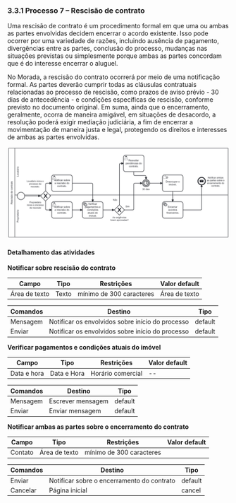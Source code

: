 ### 3.3.1 Processo 7 – Rescisão de contrato

Uma rescisão de contrato é um procedimento formal em que uma ou ambas as partes envolvidas decidem encerrar o acordo existente. Isso pode ocorrer por uma variedade de razões, incluindo ausência de pagamento, divergências entre as partes, conclusão do processo, mudanças nas situações previstas ou simplesmente porque ambas as partes concordam que é do interesse encerrar o aluguel. 

No Morada, a rescisão do contrato ocorrerá por meio de uma notificação formal. As partes deverão cumprir todas as cláusulas contratuais relacionadas ao processo de rescisão, como prazos de aviso prévio - 30 dias de antecedência - e condições específicas de rescisão, conforme previsto no documento original. Em suma, ainda que o encerramento, geralmente, ocorra de maneira amigável, em situações de desacordo, a resolução poderá exigir mediação judiciária, a fim de encerrar a movimentação de maneira justa e legal, protegendo os direitos e interesses de ambas as partes envolvidas.


![Processo 7 -Rescisão de contrato](images/processo-7.png "Modelo BPMN do Processo 7.")



#### Detalhamento das atividades



**Notificar sobre rescisão do contrato**

| **Campo**           | **Tipo**         | **Restrições**                                                 | **Valor default** |
| ---                 | ---              | ---                                                            | ---               |
| Área de texto       | Texto            | mínimo de 300 caracteres                                       | Área de texto     |



| **Comandos**         |  **Destino**                                        | **Tipo**        |
| ---                  | ---                                                 | ---             |
| Mensagem             | Notificar os envolvidos sobre início do processo    | default         |
| Enviar               | Notificar os envolvidos sobre início do processo    | default         |



**Verificar pagamentos e condições atuais do imóvel**

| **Campo**                   | **Tipo**                        | **Restrições**    | **Valor default** |
| ---                         | ---                             | ---               | ---               |
| Data e hora                 | Data e Hora                     | Horário comercial |   --              |

| **Comandos**         |  **Destino**                                         | **Tipo**          |
| ---                  | ---                                                  | ---               |
| Mensagem             | Escrever mensagem                                    |  default          |
| Enviar               | Enviar mensagem                                      |  default          |


**Notificar ambas as partes sobre o encerramento do contrato**

| **Campo**                   | **Tipo**                        | **Restrições**                | **Valor default** |
| ---                         | ---                             | ---                           | ---               |
| Contato                     | Área de texto                   | mínimo de 300 caracteres      |                   |


| **Comandos**         |  **Destino**                                         | **Tipo**          |
| ---                  | ---                                                  | ---               |
| Enviar               | Notificar sobre o encerramento do contrato           |  default          |
| Cancelar	           | Página inicial	                                      |  cancel           |

